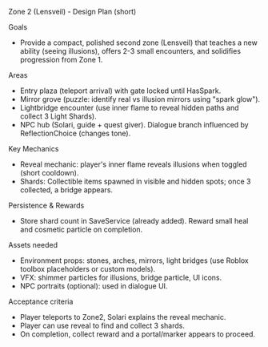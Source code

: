 Zone 2 (Lensveil) - Design Plan (short)

Goals
- Provide a compact, polished second zone (Lensveil) that teaches a new ability (seeing illusions), offers 2-3 small encounters, and solidifies progression from Zone 1.

Areas
- Entry plaza (teleport arrival) with gate locked until HasSpark.
- Mirror grove (puzzle: identify real vs illusion mirrors using "spark glow").
- Lightbridge encounter (use inner flame to reveal hidden paths and collect 3 Light Shards).
- NPC hub (Solari, guide + quest giver). Dialogue branch influenced by ReflectionChoice (changes tone).

Key Mechanics
- Reveal mechanic: player's inner flame reveals illusions when toggled (short cooldown).
- Shards: Collectible items spawned in visible and hidden spots; once 3 collected, a bridge appears.

Persistence & Rewards
- Store shard count in SaveService (already added). Reward small heal and cosmetic particle on completion.

Assets needed
- Environment props: stones, arches, mirrors, light bridges (use Roblox toolbox placeholders or custom models).
- VFX: shimmer particles for illusions, bridge particle, UI icons.
- NPC portraits (optional): used in dialogue UI.

Acceptance criteria
- Player teleports to Zone2, Solari explains the reveal mechanic.
- Player can use reveal to find and collect 3 shards.
- On completion, collect reward and a portal/marker appears to proceed.


